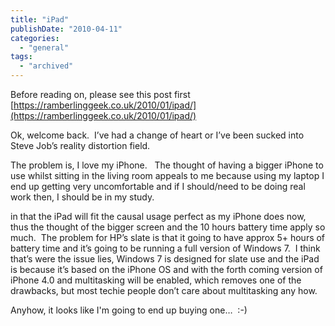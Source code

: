 ```yaml
---
title: "iPad"
publishDate: "2010-04-11"
categories: 
  - "general"
tags:
  - "archived"
---
```


Before reading on, please see this post first [https://ramberlinggeek.co.uk/2010/01/ipad/](https://ramberlinggeek.co.uk/2010/01/ipad/)

Ok, welcome back.  I’ve had a change of heart or I’ve been sucked into Steve Job’s reality distortion field.

The problem is, I love my iPhone.   The thought of having a bigger iPhone to use whilst sitting in the living room appeals to me because using my laptop I end up getting very uncomfortable and if I should/need to be doing real work then, I should be in my study.

in that the iPad will fit the causal usage perfect as my iPhone does now, thus the thought of the bigger screen and the 10 hours battery time apply so much.  The problem for HP’s slate is that it going to have approx 5+ hours of battery time and it’s going to be running a full version of Windows 7.  I think that’s were the issue lies, Windows 7 is designed for slate use and the iPad is because it’s based on the iPhone OS and with the forth coming version of iPhone 4.0 and multitasking will be enabled, which removes one of the drawbacks, but most techie people don’t care about multitasking any how.

Anyhow, it looks like I'm going to end up buying one…  :-)
